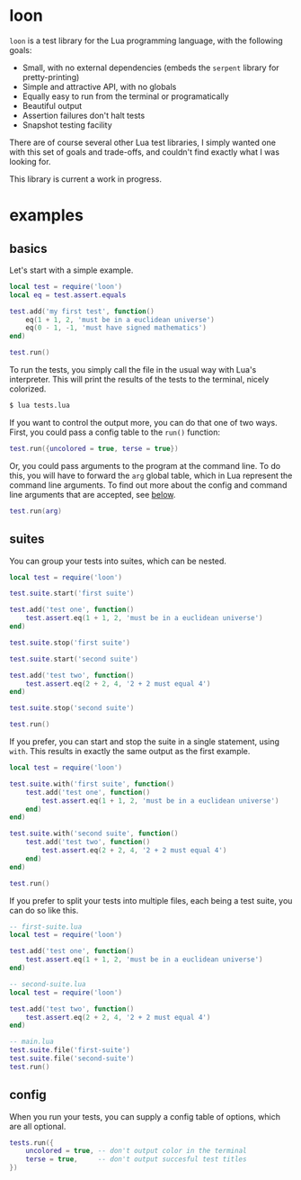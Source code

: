 # loon

`loon` is a test library for the Lua programming language, with the following goals:

- Small, with no external dependencies (embeds the `serpent` library for pretty-printing)
- Simple and attractive API, with no globals
- Equally easy to run from the terminal or programatically
- Beautiful output
- Assertion failures don't halt tests
- Snapshot testing facility

There are of course several other Lua test libraries, I simply wanted one with this
set of goals and trade-offs, and couldn't find exactly what I was looking for.

This library is current a work in progress.

# examples

## basics

Let's start with a simple example.

```lua
local test = require('loon')
local eq = test.assert.equals

test.add('my first test', function()
    eq(1 + 1, 2, 'must be in a euclidean universe')
    eq(0 - 1, -1, 'must have signed mathematics')
end)

test.run()
```

To run the tests, you simply call the file in the usual way with Lua's interpreter.
This will print the results of the tests to the terminal, nicely colorized.

```sh
$ lua tests.lua
```

If you want to control the output more, you can do that one of two ways.
First, you could pass a config table to the `run()` function:

``` lua
test.run({uncolored = true, terse = true})
```

Or, you could pass arguments to the program at the command line.
To do this, you will have to forward the `arg` global table, which in
Lua represent the command line arguments. To find out more about the
config and command line arguments that are accepted, see [below](#config).

``` lua
test.run(arg)
```

## suites

You can group your tests into suites, which can be nested.

```lua
local test = require('loon')

test.suite.start('first suite')

test.add('test one', function()
    test.assert.eq(1 + 1, 2, 'must be in a euclidean universe')
end)

test.suite.stop('first suite')

test.suite.start('second suite')

test.add('test two', function()
    test.assert.eq(2 + 2, 4, '2 + 2 must equal 4')
end)

test.suite.stop('second suite')

test.run()
```

If you prefer, you can start and stop the suite in a single statement, using `with`.
This results in exactly the same output as the first example.

```lua
local test = require('loon')

test.suite.with('first suite', function()
    test.add('test one', function()
        test.assert.eq(1 + 1, 2, 'must be in a euclidean universe')
    end)
end)

test.suite.with('second suite', function()
    test.add('test two', function()
        test.assert.eq(2 + 2, 4, '2 + 2 must equal 4')
    end)
end)

test.run()
```

If you prefer to split your tests into multiple files, each being a test suite, you can do so like this.

```lua
-- first-suite.lua
local test = require('loon')

test.add('test one', function()
    test.assert.eq(1 + 1, 2, 'must be in a euclidean universe')
end)

-- second-suite.lua
local test = require('loon')

test.add('test two', function()
    test.assert.eq(2 + 2, 4, '2 + 2 must equal 4')
end)

-- main.lua
test.suite.file('first-suite')
test.suite.file('second-suite')
test.run()
```

## config

When you run your tests, you can supply a config table of options, which are all optional.

```lua
tests.run({
    uncolored = true, -- don't output color in the terminal
    terse = true,     -- don't output succesful test titles
})
```
